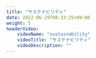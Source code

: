 ```yaml
---
title: "サステナビリティ"
date: 2022-06-29T08:33:25+09:00
weight: 5
headerVideo: 
    videoName: "sustainability"
    videoTitle: "サステナビリティ"
    videoDescription: ""
---
```

